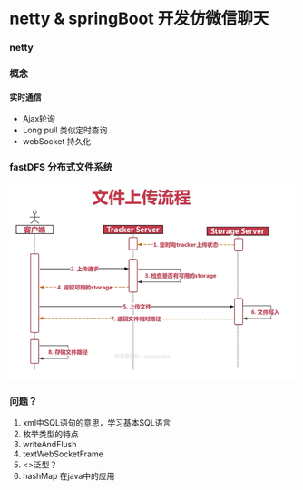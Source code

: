 
# netty & springBoot 开发仿微信聊天

### netty

### 概念

#### 实时通信
* Ajax轮询
* Long pull 类似定时查询
* webSocket  持久化

### fastDFS 分布式文件系统

![](assets/fileUploadUML.png)


### 问题？

1. xml中SQL语句的意思，学习基本SQL语言
2. 枚举类型的特点
3. writeAndFlush
4. textWebSocketFrame
5. <>泛型？
6. hashMap 在java中的应用
